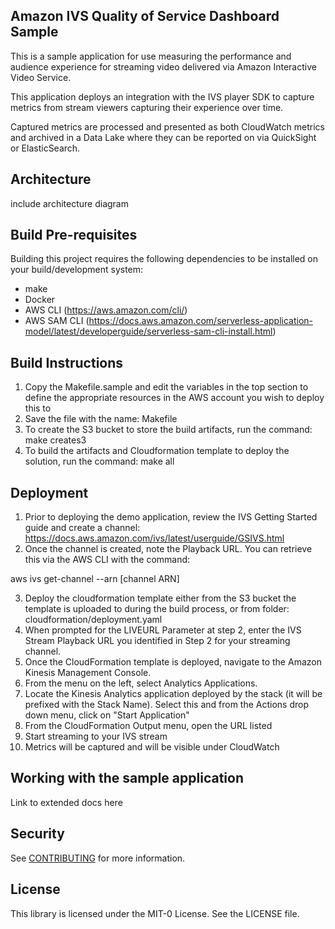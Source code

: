 ## Amazon IVS Quality of Service Dashboard Sample

This is a sample application for use measuring the performance and audience experience for streaming video delivered via Amazon Interactive Video Service. 

This application deploys an integration with the IVS player SDK to capture metrics from stream viewers capturing their experience over time. 

Captured metrics are processed and presented as both CloudWatch metrics and archived in a Data Lake where they can be reported on via QuickSight or ElasticSearch. 

## Architecture

include architecture diagram

## Build Pre-requisites

Building this project requires the following dependencies to be installed on your build/development system:

- make
- Docker
- AWS CLI (https://aws.amazon.com/cli/)
- AWS SAM CLI (https://docs.aws.amazon.com/serverless-application-model/latest/developerguide/serverless-sam-cli-install.html)

## Build Instructions

1. Copy the Makefile.sample and edit the variables in the top section to define the appropriate resources in the AWS account you wish to deploy this to
2. Save the file with the name: Makefile
3. To create the S3 bucket to store the build artifacts, run the command:
make creates3
4. To build the artifacts and Cloudformation template to deploy the solution, run the command:
make all

## Deployment

1. Prior to deploying the demo application, review the IVS Getting Started guide and create a channel: https://docs.aws.amazon.com/ivs/latest/userguide/GSIVS.html
2. Once the channel is created, note the Playback URL. You can retrieve this via the AWS CLI with the command:

aws ivs get-channel --arn [channel ARN]

3. Deploy the cloudformation template either from the S3 bucket the template is uploaded to during the build process, or from folder: cloudformation/deployment.yaml
4. When prompted for the LIVEURL Parameter at step 2, enter the IVS Stream Playback URL you identified in Step 2 for your streaming channel.
5. Once the CloudFormation template is deployed, navigate to the Amazon Kinesis Management Console. 
6. From the menu on the left, select Analytics Applications. 
7. Locate the Kinesis Analytics application deployed by the stack (it will be prefixed with the Stack Name). Select this and from the Actions drop down menu, click on "Start Application"
8. From the CloudFormation Output menu, open the URL listed
9. Start streaming to your IVS stream
10. Metrics will be captured and will be visible under CloudWatch

## Working with the sample application

Link to extended docs here

## Security

See [CONTRIBUTING](CONTRIBUTING.md#security-issue-notifications) for more information.

## License

This library is licensed under the MIT-0 License. See the LICENSE file.

